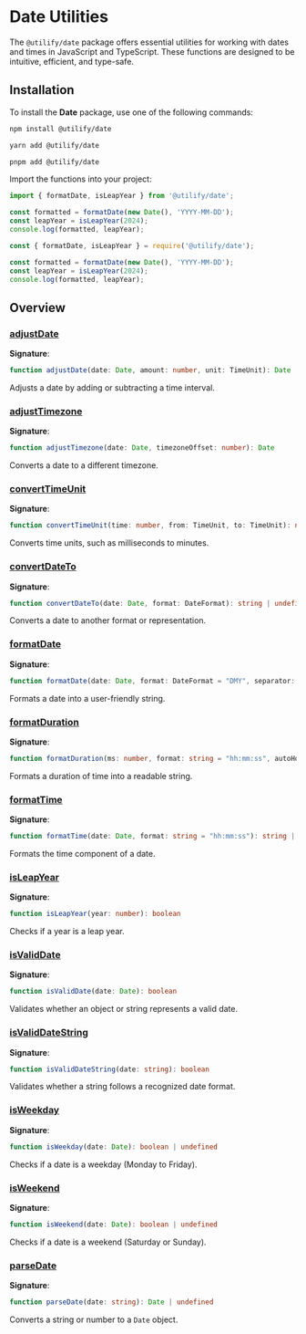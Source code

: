 # Date Utilities

The `@utilify/date` package offers essential utilities for working with dates and times in JavaScript and TypeScript. These functions are designed to be intuitive, efficient, and type-safe.

## Installation

To install the **Date** package, use one of the following commands:

```bash [npm]
npm install @utilify/date
```

```bash [yarn]
yarn add @utilify/date
```

```bash [pnpm]
pnpm add @utilify/date
```

Import the functions into your project:

```typescript [esm]
import { formatDate, isLeapYear } from '@utilify/date';

const formatted = formatDate(new Date(), 'YYYY-MM-DD');
const leapYear = isLeapYear(2024);
console.log(formatted, leapYear);
```

```javascript [cjs]
const { formatDate, isLeapYear } = require('@utilify/date');

const formatted = formatDate(new Date(), 'YYYY-MM-DD');
const leapYear = isLeapYear(2024);
console.log(formatted, leapYear);
```

## Overview

### [adjustDate](./adjustDate.md)
**Signature**:
```typescript
function adjustDate(date: Date, amount: number, unit: TimeUnit): Date
```
Adjusts a date by adding or subtracting a time interval.

### [adjustTimezone](./adjustTimezone.md)
**Signature**:
```typescript
function adjustTimezone(date: Date, timezoneOffset: number): Date
```
Converts a date to a different timezone.

### [convertTimeUnit](./convertTimeUnit.md)
**Signature**:
```typescript
function convertTimeUnit(time: number, from: TimeUnit, to: TimeUnit): number
```
Converts time units, such as milliseconds to minutes.

### [convertDateTo](./convertDateTo.md)
**Signature**:
```typescript
function convertDateTo(date: Date, format: DateFormat): string | undefined
```
Converts a date to another format or representation.

### [formatDate](./formatDate.md)
**Signature**:
```typescript
function formatDate(date: Date, format: DateFormat = "DMY", separator: string = "/"): string | undefined
```
Formats a date into a user-friendly string.

### [formatDuration](./formatDuration.md)
**Signature**:
```typescript
function formatDuration(ms: number, format: string = "hh:mm:ss", autoHour: boolean = true): string
```
Formats a duration of time into a readable string.

### [formatTime](./formatTime.md)
**Signature**:
```typescript
function formatTime(date: Date, format: string = "hh:mm:ss"): string | undefined
```
Formats the time component of a date.

### [isLeapYear](./isLeapYear.md)
**Signature**:
```typescript
function isLeapYear(year: number): boolean
```
Checks if a year is a leap year.

### [isValidDate](./isValidDate.md)
**Signature**:
```typescript
function isValidDate(date: Date): boolean
```
Validates whether an object or string represents a valid date.

### [isValidDateString](./isValidDateString.md)
**Signature**:
```typescript
function isValidDateString(date: string): boolean
```
Validates whether a string follows a recognized date format.

### [isWeekday](./isWeekday.md)
**Signature**:
```typescript
function isWeekday(date: Date): boolean | undefined
```
Checks if a date is a weekday (Monday to Friday).

### [isWeekend](./isWeekend.md)
**Signature**:
```typescript
function isWeekend(date: Date): boolean | undefined
```
Checks if a date is a weekend (Saturday or Sunday).

### [parseDate](./parseDate.md)
**Signature**:
```typescript
function parseDate(date: string): Date | undefined
```
Converts a string or number to a `Date` object.